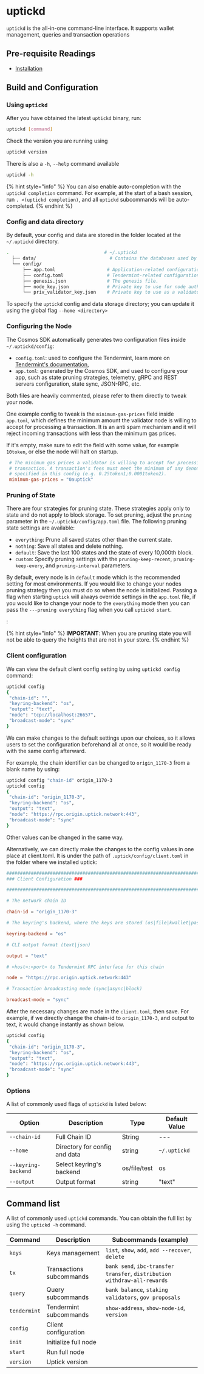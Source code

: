 # uptickd

`uptickd` is the all-in-one command-line interface. It supports wallet management, queries and transaction operations

## Pre-requisite Readings

* [Installation](installation.md)

## Build and Configuration

### Using `uptickd`

After you have obtained the latest `uptickd` binary, run:

```bash
uptickd [command]
```

Check the version you are running using

```bash
uptickd version
```

There is also a `-h`, `--help` command available

```bash
uptickd -h
```

{% hint style="info" %}
You can also enable auto-completion with the `uptickd completion` command. For example, at the start of a bash session, run `. <(uptickd completion)`, and all `uptickd` subcommands will be auto-completed.
{% endhint %}

### Config and data directory

By default, your config and data are stored in the folder located at the `~/.uptickd` directory.

```bash
.                                   # ~/.uptickd
  ├── data/                           # Contains the databases used by the node.
  └── config/
      ├── app.toml                   # Application-related configuration file.
      ├── config.toml                # Tendermint-related configuration file.
      ├── genesis.json               # The genesis file.
      ├── node_key.json              # Private key to use for node authentication in the p2p protocol.
      └── priv_validator_key.json    # Private key to use as a validator in the consensus protocol.
```

To specify the `uptickd` config and data storage directory; you can update it using the global flag `--home <directory>`

### Configuring the Node

The Cosmos SDK automatically generates two configuration files inside `~/.uptickd/config`:

* `config.toml`: used to configure the Tendermint, learn more on [Tendermint's documentation](https://docs.tendermint.com/master/nodes/configuration.html),
* `app.toml`: generated by the Cosmos SDK, and used to configure your app, such as state pruning strategies, telemetry, gRPC and REST servers configuration, state sync, JSON-RPC, etc.

Both files are heavily commented, please refer to them directly to tweak your node.

One example config to tweak is the `minimum-gas-prices` field inside `app.toml`, which defines the minimum amount the validator node is willing to accept for processing a transaction. It is an anti spam mechanism and it will reject incoming transactions with less than the minimum gas prices.

If it's empty, make sure to edit the field with some value, for example `10token`, or else the node will halt on startup.

```toml
 # The minimum gas prices a validator is willing to accept for processing a
 # transaction. A transaction's fees must meet the minimum of any denomination
 # specified in this config (e.g. 0.25token1;0.0001token2).
 minimum-gas-prices = "0auptick"
```

### Pruning of State

There are four strategies for pruning state. These strategies apply only to state and do not apply to block storage. To set pruning, adjust the `pruning` parameter in the `~/.uptickd/config/app.toml` file. The following pruning state settings are available:

* `everything`: Prune all saved states other than the current state.
* `nothing`: Save all states and delete nothing.
* `default`: Save the last 100 states and the state of every 10,000th block.
* `custom`: Specify pruning settings with the `pruning-keep-recent`, `pruning-keep-every`, and `pruning-interval` parameters.

By default, every node is in `default` mode which is the recommended setting for most environments. If you would like to change your nodes pruning strategy then you must do so when the node is initialized. Passing a flag when starting `uptick` will always override settings in the `app.toml` file, if you would like to change your node to the `everything` mode then you can pass the `---pruning everything` flag when you call `uptickd start`.

:

{% hint style="info" %}
**IMPORTANT**: When you are pruning state you will not be able to query the heights that are not in your store.
{% endhint %}

### Client configuration

We can view the default client config setting by using `uptickd config` command:

```bash
uptickd config
{
 "chain-id": "",
 "keyring-backend": "os",
 "output": "text",
 "node": "tcp://localhost:26657",
 "broadcast-mode": "sync"
}
```

We can make changes to the default settings upon our choices, so it allows users to set the configuration beforehand all at once, so it would be ready with the same config afterward.

For example, the chain identifier can be changed to `origin_1170-3` from a blank name by using:

```bash
uptickd config "chain-id" origin_1170-3
uptickd config
{
 "chain-id": "origin_1170-3",
 "keyring-backend": "os",
 "output": "text",
 "node": "https://rpc.origin.uptick.network:443",
 "broadcast-mode": "sync"
}
```

Other values can be changed in the same way.

Alternatively, we can directly make the changes to the config values in one place at client.toml. It is under the path of `.uptick/config/client.toml` in the folder where we installed uptick:

```toml
############################################################################
### Client Configuration ###

############################################################################

# The network chain ID

chain-id = "origin_1170-3"

# The keyring's backend, where the keys are stored (os|file|kwallet|pass|test|memory)

keyring-backend = "os"

# CLI output format (text|json)

output = "text"

# <host>:<port> to Tendermint RPC interface for this chain

node = "https://rpc.origin.uptick.network:443"

# Transaction broadcasting mode (sync|async|block)

broadcast-mode = "sync"
```

After the necessary changes are made in the `client.toml`, then save. For example, if we directly change the chain-id to `origin_1170-3`, and output to text, it would change instantly as shown below.

```bash
uptickd config
{
 "chain-id": "origin_1170-3",
 "keyring-backend": "os",
 "output": "text",
 "node": "https://rpc.origin.uptick.network:443",
 "broadcast-mode": "sync"
}
```

### Options

A list of commonly used flags of `uptickd` is listed below:

| Option              | Description                   | Type         | Default Value |
| ------------------- | ----------------------------- | ------------ | ------------- |
| `--chain-id`        | Full Chain ID                 | String       | ---           |
| `--home`            | Directory for config and data | string       | `~/.uptickd`  |
| `--keyring-backend` | Select keyring's backend      | os/file/test | os            |
| `--output`          | Output format                 | string       | "text"        |

## Command list

A list of commonly used `uptickd` commands. You can obtain the full list by using the `uptickd -h` command.

| Command      | Description              | Subcommands (example)                                                     |
| ------------ | ------------------------ | ------------------------------------------------------------------------- |
| `keys`       | Keys management          | `list`, `show`, `add`, `add --recover`, `delete`                          |
| `tx`         | Transactions subcommands | `bank send`, `ibc-transfer transfer`, `distribution withdraw-all-rewards` |
| `query`      | Query subcommands        | `bank balance`, `staking validators`, `gov proposals`                     |
| `tendermint` | Tendermint subcommands   | `show-address`, `show-node-id`, `version`                                 |
| `config`     | Client configuration     |                                                                           |
| `init`       | Initialize full node     |                                                                           |
| `start`      | Run full node            |                                                                           |
| `version`    | Uptick version           |                                                                           |
